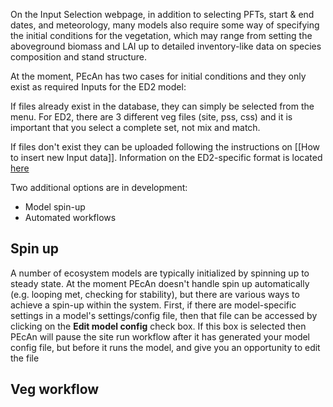 On the Input Selection webpage, in addition to selecting PFTs, start & end dates, and meteorology, many models also require some way of specifying the initial conditions for the vegetation, which may range from setting the aboveground biomass and LAI up to detailed inventory-like data on species composition and stand structure.

At the moment, PEcAn has two cases for initial conditions and they only exist as required Inputs for the ED2 model:

If files already exist in the database, they can simply be selected from the menu. For ED2, there are 3 different veg files (site, pss, css) and it is important that you select a complete set, not mix and match.

If files don't exist they can be uploaded following the instructions on [[How to insert new Input data]]. Information on the ED2-specific format is located [here](https://github.com/EDmodel/ED2/wiki/Initial-conditions)

Two additional options are in development:

* Model spin-up
* Automated workflows

## Spin up

A number of ecosystem models are typically initialized by spinning up to steady state. At the moment PEcAn doesn't handle spin up automatically (e.g. looping met, checking for stability), but there are various ways to achieve a spin-up within the system. First, if there are model-specific settings in a model's settings/config file, then that file can be accessed by clicking on the **Edit model config** check box. If this box is selected then PEcAn will pause the site run workflow after it has generated your model config file, but before it runs the model, and give you an opportunity to edit the file 

## Veg workflow

